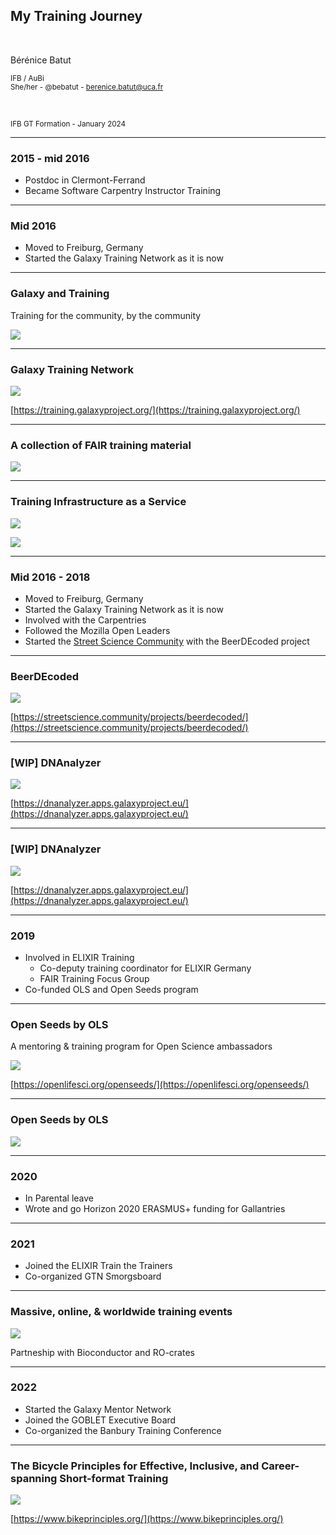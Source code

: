 <!-- .slide: data-background="images/index.jpg" data-state="dim-background" -->
## My Training Journey

<br>

Bérénice Batut

<small>IFB / AuBi <br> She/her - <i class="fab fa-github"></i> @bebatut - <i class="fas fa-envelope"></i> berenice.batut@uca.fr</small>

<br>

<small>IFB GT Formation - January 2024</small>

---
### 2015 - mid 2016

- Postdoc in Clermont-Ferrand
- Became Software Carpentry Instructor Training

---
### Mid 2016

- Moved to Freiburg, Germany
- Started the Galaxy Training Network as it is now

----
### Galaxy and Training

Training for the community, by the community

![](images/gtn_journey.png)

----
### Galaxy Training Network

![](images/gtn_screenshot.png)<!-- .element width="50%" style="box-shadow: 5px 5px 5px grey !important;" -->


[https://training.galaxyproject.org/](https://training.galaxyproject.org/)

----
### A collection of FAIR training material

![](images/gtn_stats.png)

----
### Training Infrastructure as a Service

<div class="left_column" data-markdown>

![](images/tiaas_queue.png)

</div>

<div class="right_column" style="text-align: left;" data-markdown>

![](images/tiaas_dashboard.png)

</div>

---
### Mid 2016 - 2018

- Moved to Freiburg, Germany
- Started the Galaxy Training Network as it is now
- Involved with the Carpentries
- Followed the Mozilla Open Leaders
- Started the [Street Science Community](https://streetscience.community/) with the BeerDEcoded project

----
### BeerDEcoded

![](images/beerdecoded.png)<!-- .element width="60%" style="box-shadow: 5px 5px 5px grey !important;" -->

[https://streetscience.community/projects/beerdecoded/](https://streetscience.community/projects/beerdecoded/)

----
### [WIP] DNAnalyzer

![](images/dnanalyzer.png)<!-- .element width="80%" style="box-shadow: 5px 5px 5px grey !important;"-->

[https://dnanalyzer.apps.galaxyproject.eu/](https://dnanalyzer.apps.galaxyproject.eu/)

----
### [WIP] DNAnalyzer

![](images/dnanalyzer_levels.png)<!-- .element style="box-shadow: 5px 5px 5px grey !important;"-->

[https://dnanalyzer.apps.galaxyproject.eu/](https://dnanalyzer.apps.galaxyproject.eu/)

---
### 2019

- Involved in ELIXIR Training
    - Co-deputy training coordinator for ELIXIR Germany
    - FAIR Training Focus Group
- Co-funded OLS and Open Seeds program

----
### Open Seeds by OLS

A mentoring & training program for Open Science ambassadors

![](images/openseeds.png)<!-- .element width="50%" -->

[https://openlifesci.org/openseeds/](https://openlifesci.org/openseeds/)

----
### Open Seeds by OLS

![](images/openseeds_outcomes.png)

---
### 2020

- In Parental leave
- Wrote and go Horizon 2020 ERASMUS+ funding for Gallantries

---
### 2021

- Joined the ELIXIR Train the Trainers
- Co-organized GTN Smorgsboard

----
### Massive, online, & worldwide training events

![](images/smorgsboard.png)

Partneship with Bioconductor and RO-crates

---
### 2022

- Started the Galaxy Mentor Network
- Joined the GOBLET Executive Board
- Co-organized the Banbury Training Conference

----
### The Bicycle Principles for Effective, Inclusive, and Career-spanning Short-format Training

![](images/bicycle_principles.png)<!-- .element width="40%" --> 

[https://www.bikeprinciples.org/](https://www.bikeprinciples.org/)